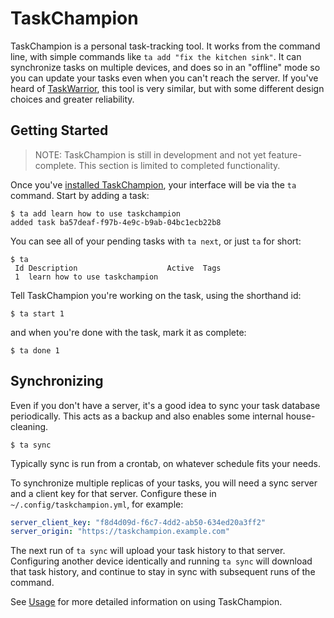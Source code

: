 # TaskChampion

TaskChampion is a personal task-tracking tool.
It works from the command line, with simple commands like `ta add "fix the kitchen sink"`.
It can synchronize tasks on multiple devices, and does so in an "offline" mode so you can update your tasks even when you can't reach the server.
If you've heard of [TaskWarrior](https://taskwarrior.org/), this tool is very similar, but with some different design choices and greater reliability.

## Getting Started

> NOTE: TaskChampion is still in development and not yet feature-complete.
> This section is limited to completed functionality.

Once you've [installed TaskChampion](./installation.md), your interface will be via the `ta` command.
Start by adding a task:

```shell
$ ta add learn how to use taskchampion
added task ba57deaf-f97b-4e9c-b9ab-04bc1ecb22b8
```

You can see all of your pending tasks with `ta next`, or just `ta` for short:

```shell
$ ta
 Id Description                    Active  Tags
 1  learn how to use taskchampion
```

Tell TaskChampion you're working on the task, using the shorthand id:

```shell
$ ta start 1
```

and when you're done with the task, mark it as complete:

```shell
$ ta done 1
```

## Synchronizing

Even if you don't have a server, it's a good idea to sync your task database periodically.
This acts as a backup and also enables some internal house-cleaning.

```shell
$ ta sync
```

Typically sync is run from a crontab, on whatever schedule fits your needs.

To synchronize multiple replicas of your tasks, you will need a sync server and a client key for that server.
Configure these in `~/.config/taskchampion.yml`, for example:

```yaml
server_client_key: "f8d4d09d-f6c7-4dd2-ab50-634ed20a3ff2"
server_origin: "https://taskchampion.example.com"
```

The next run of `ta sync` will upload your task history to that server.
Configuring another device identically and running `ta sync` will download that task history, and continue to stay in sync with subsequent runs of the command.

See [Usage](./using-task-command.md) for more detailed information on using TaskChampion.

